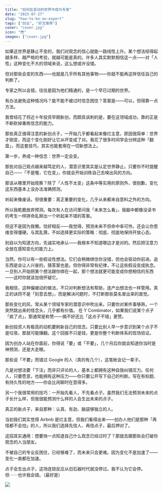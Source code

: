 ```yaml
---
title: "如何在变动的世界中成为专家"
date: "2025-07-27"
slug: "how-to-be-an-expert"
tags: ["创业", "好文推荐"]
cover: "cover.jpg"
icon: "😎"
images: ["cover.jpg"]
---
```

如果这世界是静止不变的，我们对观念的信心就能一路线性上升。某个想法经得起越多样、越严格的考验，就越可能是真的。许多人其实默默相信这一点——对「人性」这种变化不大的领域来说，这么想或许没错。



但对那些会变的东西——也就是几乎所有其他事物——你就不能再这样信任自己的判断了。



专家之所以会错，往往是因为他们精通的，是一个早已过期的世界。



有办法避免这种情况吗？能不能不被过时信念困住？答案是——可以，但得靠一点方法。



我曾经花了将近十年投资早期新创，而颇具讽刺的是，要在这领域成功，靠的正是不断砍掉重练信念的能力。



那些真正值得注意的新创点子，一开始几乎都看起来像烂主意，原因很简单：世界才刚变，而这个变化刚好让它从坏变成了对。我花了很多时间学会分辨这种「翻盘」，而这套技巧，其实也能套用在一切新想法上。



第一步，养成一种信念：世界一定会变。



那些对自己观点越来越笃定的人，潜意识里其实是认定世界静止。只要你不时提醒自己——「不是喔，它在变」，你就会开始训练自己去嗅出风的方向。



那该从哪里开始观察？除了「人性不太变」这条中等实用的原则外，很抱歉，变化这东西基本上没办法准确预测。



听起来像废话，但很重要：真正重要的变化，几乎从来都来自意料之外的方向。



所以我乾脆放弃预测。每次有人在访问里问我「未来怎么看」，我脑中都像没读书的考生一样拼命乱掰出一个听起来不错的答案。



但这不是因为我懒。恰好相反——我觉得，预测未来不但命中率可怜，还会让你思维变得僵硬。与其乱猜，不如选择更实际的策略：彻底、彻底地保持开放心态。



别自以为知道方向，先诚实地承认——我根本不知道哪边才是对的。然后把注意力全放在感知变化的能力上。



当然，你可以有一些假设性想法。它们会稍微绑住你没错，但也会驱动你前进。追东西是会让人兴奋的，猜答案也是。但你得非常有纪律，不让这些假设变成执念。
一旦别人开始把某个想法跟你绑在一起，那个想法就更可能变成你想相信的东西——这时你就该加倍怀疑它。



我相信，这种偏被动的做法，不只对判断想法有帮助，连产出想法也一样管用。真正的诀窍不是「刻意去想」，而是解决问题时，不打断那些莫名冒出来的直觉。



那些变化的风，常从某个领域专家的潜意识中吹出来。只要你对某件事够熟，一个突然跳出来的怪念头，几乎都有价值。
在 Y Combinator，如果我们说某个点子「疯了点」，那通常是称赞——搞不好还比「这点子不错」更赞。



新创投资人有极高的动机要刷新自己的信念。只要比别人早一步意识到某个点子不是垃圾，那就可能赚翻。这个回报不只是钱，更是你整个判断体系的现场验证。



因为创办人站在你面前，你得说「要」或「不要」，几个月后你就会知道你当时是神预测，还是大走眼。



那些说「不要」而错过 Google 的人（真的有几个），这笔帐会记一辈子。



凡是对想法要「下注」而非只评论的人，基本上都拥有这种自我纠错压力。任何人，只要愿意，也能拥有这种压力——你只要公开写下自己的判断。写在有标题、有持久性的地方——你会比闲聊时在意得多。



另一个我很常用的技巧：一开始先看人，不先看点子。虽然我们无法预测未来的点子长什么样，但我很能预测什么样的人会生出未来的点子。



真正的新点子，来自那种：认真、有劲、脑袋够独立的人。



当初我们其实觉得 Airbnb 是烂主意，但我们看得出来——创办人他们是那种「再怪都不会怕」的人，所以我们选择先信人、再信点子，最后押对了。



这招其实通用：想要快一点知道自己什么观念已经过时了？那就去跟那些会打破你观念的人当朋友。



不被自己的专业反困住，已经够难了，而未来只会更难。因为变化不是加速了——变化一直都在加速。



点子会生出点子，这场连锁反应从旧石器时代就没停过。我不认为它会停。
但⋯⋯也许我会错。（最好是）




![](https://prod-files-secure.s3.us-west-2.amazonaws.com/112d0858-5090-4d34-a606-b75eb8d65fd2/46476355-9cf3-4e99-9b7a-3531bc426380/1000202064.png?X-Amz-Algorithm=AWS4-HMAC-SHA256&X-Amz-Content-Sha256=UNSIGNED-PAYLOAD&X-Amz-Credential=ASIAZI2LB4665Q6POLVL%2F20251008%2Fus-west-2%2Fs3%2Faws4_request&X-Amz-Date=20251008T072928Z&X-Amz-Expires=3600&X-Amz-Security-Token=IQoJb3JpZ2luX2VjEB8aCXVzLXdlc3QtMiJIMEYCIQD%2B1yWWzR%2FHjBntTRJDtS%2FOC0FdG5FwroJhHil6kZSvawIhANE%2BEeF4uo15O7lh4F9VrWpGdYDK18XSQHoFHATpPXhQKogECLj%2F%2F%2F%2F%2F%2F%2F%2F%2F%2FwEQABoMNjM3NDIzMTgzODA1Igz%2BKcd4mFxJQDNA1Akq3AOct1mZIBurnJ%2BB%2B19c%2FVrRhzBQ4SLvng7hlIqcKTJMkXBSFsxwUZtYBokvQn8yBCfpx1EfI4x47eWOFwUxNxq2DNwFjijfKZQpNwhadKFXh83a7C3VbKWzk43jNBkyarBG9ygcVl%2BhLgTqYmseWLuN0Mpwf38Tj2dPQ5VkvpDWdpS03nUnbLMb3LThzvj%2BBNkIPnzmQuZD2Np5z2AV1pBSaS%2BIgOW476GNfNrIwsYJY0%2B6PgRGHmYeFZkbEv0yAI4pFLHQ6zUerjpzsFjBCkXghUQho2kTbP1AvMUujjHzmoFdSMcAcJZwYO1ZsN5OT48ywwDTKxX1CQOeO6mdxoDw30vXgioqv%2FXSKnTes6Ga6HidUeRvNdzCuVRQTuuoVj5r18Kh8G0tz4S4K2wxKA8mRRNe5UsumwVD0T2LzRikf8q82szOTGrPTdjzMQBYtvOKYLR5kksHe4c96AgDphln9G3kLPzWTsLOYstQMPEl5oHnEO0N64RmSyzB1juYwgRN1YkjlzR3V0RTlXMIXDf3JY71oJPzbflKIBVelOgID25KGcv9veEj3bkMT4UymsaIpwOgstwyssf%2B2eGoz5uXI2SvuU%2BkgBYrA0d0UQgEQlroYzDH7Pf%2Bsge4bTCnjZjHBjqkAbQpSVeu2jYczmATOw9WkgRYWntwLlcx5MYRogc31VmEef%2Bw3iesxTjvH%2FVAYqfqUUNwkfQKOHjPBA3sxWUVGPwEThLG5nWgObkBN9AD4upboXgZ%2FPWduBUQfBoOQSCxFTe%2FQZw7QLxqxx0Q5JDpC%2BK%2Fqi6U%2BleynYpsyXcNsznc0PDYpqj1wp8wcSDCOpKuFKxNMkmLvNuyBruORLwPea4Oufli&X-Amz-Signature=4be48ec498c0a2acc74837c68c476ce348651beb34ef758197dfa0a09ce70ea6&X-Amz-SignedHeaders=host&x-amz-checksum-mode=ENABLED&x-id=GetObject)


